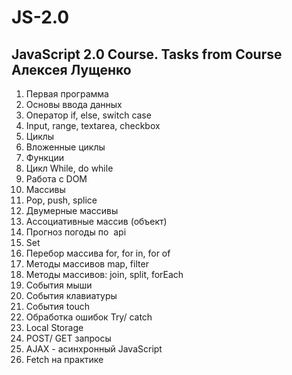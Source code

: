 # JS-2.0
JavaScript 2.0 Course. Tasks from Course Алексея Лущенко
---
1. Первая программа
2. Основы ввода данных
3. Оператор if, else, switch case
4. Input, range, textarea, checkbox
5. Циклы
6. Вложенные циклы
7. Функции
8. Цикл While, do while
9. Работа с DOM
10. Массивы
11. Pop, push, splice
12. Двумерные массивы
13. Ассоциативные массив (объект)
14. Прогноз погоды по  api
15. Set
16. Перебор массива for, for in, for of
17. Методы массивов map, filter
18. Методы массивов: join, split, forEach
19. События мыши
20. События клавиатуры
21. События touch
22. Обработка ошибок Try/ catch
23. Local Storage
24. POST/ GET запросы
25. AJAX - асинхронный JavaScript
26. Fetch на практике
